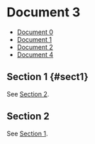 # Document 3

- [Document 0](../../document0.md)
- [Document 1](../document1.md)
- [Document 2](document2.md)
- [Document 4](subsubsub/document4.md)


## Section 1 {#sect1}

See [Section 2](#section-2).



## Section 2

See [Section 1](#sect1).